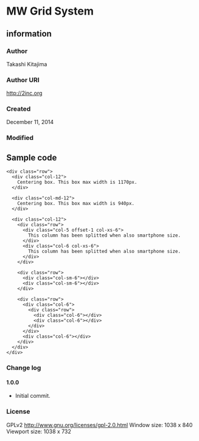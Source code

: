 # MW Grid System

## information

### Author
Takashi Kitajima

### Author URI
http://2inc.org

### Created
December 11, 2014

### Modified

## Sample code

    <div class="row">
      <div class="col-12">
        Centering box. This box max width is 1170px.
      </div>
      
      <div class="col-md-12">
        Centering box. This box max width is 940px.
      </div>
      
      <div class="col-12">
        <div class="row">
          <div class="col-5 offset-1 col-xs-6">
            This column has been splitted when also smartphone size.
          </div>
          <div class="col-6 col-xs-6">
            This column has been splitted when also smartphone size.
          </div>
        </div>
        
        <div class="row">
          <div class="col-sm-6"></div>
          <div class="col-sm-6"></div>
        </div>
        
        <div class="row">
          <div class="col-6">
            <div class="row">
              <div class="col-6"></div>
              <div class="col-6"></div>
            </div>
          </div>
          <div class="col-6"></div>
        </div>
      </div>
    </div>

### Change log

#### 1.0.0
* Initial commit.

### License
GPLv2
http://www.gnu.org/licenses/gpl-2.0.html
Window size: 1038 x 840
Viewport size: 1038 x 732